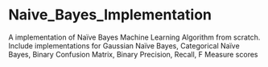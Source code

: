 # Naive_Bayes_Implementation
A implementation of Naïve Bayes Machine Learning Algorithm from scratch. Include implementations for Gaussian Naïve Bayes, Categorical Naïve Bayes, Binary Confusion Matrix, Binary Precision, Recall, F Measure scores

